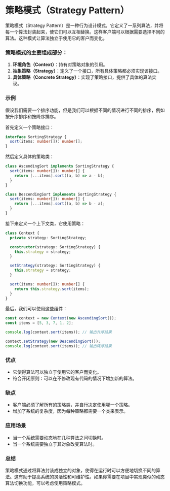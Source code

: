 # 策略模式（Strategy Pattern）

策略模式（Strategy Pattern）是一种行为设计模式，它定义了一系列算法，并将每一个算法封装起来，使它们可以互相替换。这样客户端可以根据需要选择不同的算法。这种模式让算法独立于使用它的客户而变化。

### 策略模式的主要组成部分：

1. **环境角色（Context）**：持有对策略对象的引用。
2. **抽象策略（Strategy）**：定义了一个接口，所有具体策略都必须实现该接口。
3. **具体策略（Concrete Strategy）**：实现了策略接口，提供了具体的算法实现。

### 示例

假设我们需要一个排序功能，但是我们可以根据不同的情况进行不同的排序，例如按升序排序和按降序排序。

首先定义一个策略接口：

```typescript
interface SortingStrategy {
  sort(items: number[]): number[];
}
```

然后定义具体的策略类：

```typescript
class AscendingSort implements SortingStrategy {
  sort(items: number[]): number[] {
    return [...items].sort((a, b) => a - b);
  }
}

class DescendingSort implements SortingStrategy {
  sort(items: number[]): number[] {
    return [...items].sort((a, b) => b - a);
  }
}
```

接下来定义一个上下文类，它使用策略：

```typescript
class Context {
  private strategy: SortingStrategy;

  constructor(strategy: SortingStrategy) {
    this.strategy = strategy;
  }

  setStrategy(strategy: SortingStrategy) {
    this.strategy = strategy;
  }

  sort(items: number[]): number[] {
    return this.strategy.sort(items);
  }
}
```

最后，我们可以使用这些组件：

```typescript
const context = new Context(new AscendingSort());
const items = [5, 3, 7, 1, 2];

console.log(context.sort(items)); // 输出升序结果

context.setStrategy(new DescendingSort());
console.log(context.sort(items)); // 输出降序结果
```

### 优点

- 它使得算法可以独立于使用它的客户而变化。
- 符合开闭原则：可以在不修改现有代码的情况下增加新的算法。

### 缺点

- 客户端必须了解所有的策略类，并自行决定使用哪一个策略。
- 增加了系统的复杂度，因为每种策略都需要一个类来表示。

### 应用场景

- 当一个系统需要动态地在几种算法之间切换时。
- 当一个系统需要独立于其对象改变算法时。

### 总结

策略模式通过将算法封装成独立的对象，使得在运行时可以方便地切换不同的算法。这有助于提高系统的灵活性和可维护性。如果你需要在项目中实现类似的动态算法切换功能，可以考虑使用策略模式。
